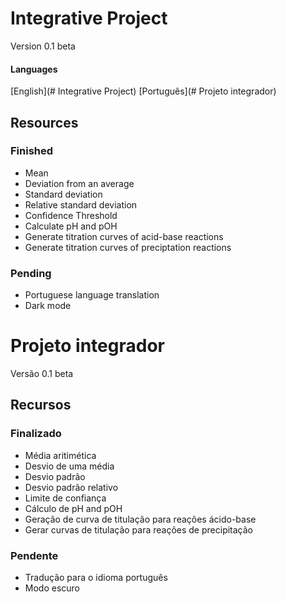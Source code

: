 # Integrative Project
Version 0.1 beta

#### Languages
[English](# Integrative Project)
[Português](# Projeto integrador)

## Resources
### Finished
* Mean
* Deviation from an average
* Standard deviation
* Relative standard deviation
* Confidence Threshold
* Calculate pH and pOH
* Generate titration curves of acid-base reactions
* Generate titration curves of preciptation reactions

### Pending
* Portuguese language translation
* Dark mode

# Projeto integrador
Versão 0.1 beta

## Recursos
### Finalizado
* Média aritimética
* Desvio de uma média
* Desvio padrão
* Desvio padrão relativo
* Limite de confiança
* Cálculo de pH and pOH
* Geração de curva de titulação para reações ácido-base
* Gerar curvas de titulação para reações de precipitação

### Pendente
* Tradução para o idioma português
* Modo escuro